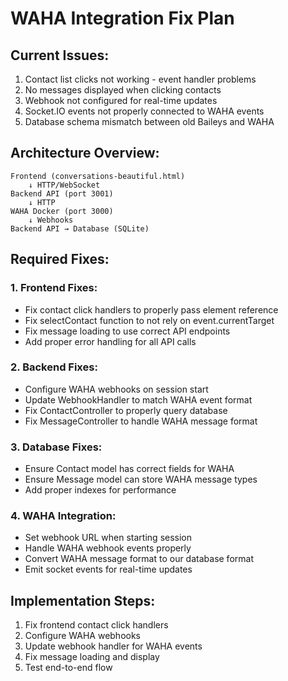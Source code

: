 # WAHA Integration Fix Plan

## Current Issues:
1. Contact list clicks not working - event handler problems
2. No messages displayed when clicking contacts
3. Webhook not configured for real-time updates
4. Socket.IO events not properly connected to WAHA events
5. Database schema mismatch between old Baileys and WAHA

## Architecture Overview:
```
Frontend (conversations-beautiful.html)
    ↓ HTTP/WebSocket
Backend API (port 3001)
    ↓ HTTP
WAHA Docker (port 3000)
    ↓ Webhooks
Backend API → Database (SQLite)
```

## Required Fixes:

### 1. Frontend Fixes:
- Fix contact click handlers to properly pass element reference
- Fix selectContact function to not rely on event.currentTarget
- Fix message loading to use correct API endpoints
- Add proper error handling for all API calls

### 2. Backend Fixes:
- Configure WAHA webhooks on session start
- Update WebhookHandler to match WAHA event format
- Fix ContactController to properly query database
- Fix MessageController to handle WAHA message format

### 3. Database Fixes:
- Ensure Contact model has correct fields for WAHA
- Ensure Message model can store WAHA message types
- Add proper indexes for performance

### 4. WAHA Integration:
- Set webhook URL when starting session
- Handle WAHA webhook events properly
- Convert WAHA message format to our database format
- Emit socket events for real-time updates

## Implementation Steps:
1. Fix frontend contact click handlers
2. Configure WAHA webhooks
3. Update webhook handler for WAHA events
4. Fix message loading and display
5. Test end-to-end flow